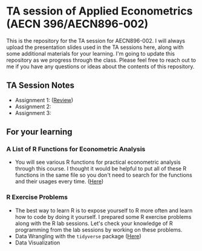 # TA session of Applied Econometrics (AECN 396/AECN896-002)

This is the repository for the TA session for AECN896-002. I will always upload the presentation slides used in the TA sessions here, along with some additional materials for your learning. I'm going to update this repository as we progress through the class. Please feel free to reach out to me if you have any questions or ideas about the contents of this repository.


## TA Session Notes
+ Assignment 1: ([Review](https://shunkei3.github.io/Applied_Econometrics_TA/Assignment_1/Review1_slides.html))
+ Assignment 2:
+ Assignment 3:


## For your learning

<!-- ### Coure Overview ([Here](https://shunkei3.github.io/Applied_Econometrics_TA/Appendix/Overview.html))
+ Sometimes, it is good to look at the big picture,review what we have learned so far. I listed the main topics of each lecture. You can use this to check your understanding of the materials.  -->

### A List of R Functions for Econometric Analysis
+ You will see various R functions for practical econometric analysis through this course. I thought it would be helpful to put all of these R functions in the same file so you don't need to search for the functions and their usages every time. ([Here](https://shunkei3.github.io/Applied_Econometrics_TA/Appendix/ls_CodesForRegression.html))


### R Exercise Problems
+ The best way to learn R is to expose yourself to R more often and learn how to code by doing it yourself. I prepared some R exercise problems along with the R lab sessions. Let's check your knowledge of R programming from the lab sessions by working on these problems. 
+ Data Wrangling with the `tidyverse` package ([Here](https://shunkei3.github.io/Applied_Econometrics_TA/R-Exercise/1-DataWrangling.html))
+ Data Visualization
